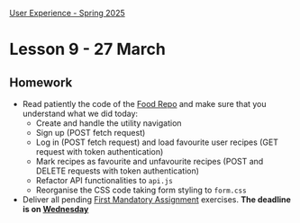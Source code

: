 [User Experience - Spring 2025](https://github.com/arturomorarioja-kea/WD_UX_F25/blob/main/README.md)

# Lesson 9 - 27 March

## Homework
- Read patiently the code of the [Food Repo](https://github.com/arturomorarioja/js_food_repo_ux_f25) and make sure that you understand what we did today:
  - Create and handle the utility navigation
  - Sign up (POST fetch request)
  - Log in (POST fetch request) and load favourite user recipes (GET request with token authentication)
  - Mark recipes as favourite and unfavourite recipes (POST and DELETE requests with token authentication)
  - Refactor API functionalities to `api.js`
  - Reorganise the CSS code taking form styling to `form.css`
- Deliver all pending [First Mandatory Assignment](https://kea-fronter.itslearning.com/LearningToolElement/ViewLearningToolElement.aspx?LearningToolElementId=1344451) exercises. **The deadline is on <u>Wednesday</u>**
